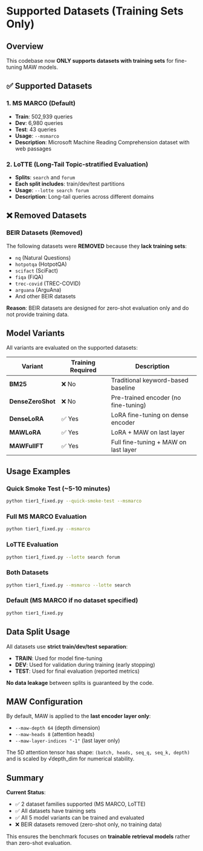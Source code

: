 # Supported Datasets (Training Sets Only)

## Overview

This codebase now **ONLY supports datasets with training sets** for fine-tuning MAW models.

## ✅ Supported Datasets

### 1. **MS MARCO** (Default)
- **Train**: 502,939 queries
- **Dev**: 6,980 queries  
- **Test**: 43 queries
- **Usage**: `--msmarco`
- **Description**: Microsoft Machine Reading Comprehension dataset with web passages

### 2. **LoTTE** (Long-Tail Topic-stratified Evaluation)
- **Splits**: `search` and `forum`
- **Each split includes**: train/dev/test partitions
- **Usage**: `--lotte search forum`
- **Description**: Long-tail queries across different domains

## ❌ Removed Datasets

### BEIR Datasets (Removed)
The following datasets were **REMOVED** because they **lack training sets**:
- `nq` (Natural Questions)
- `hotpotqa` (HotpotQA)
- `scifact` (SciFact)
- `fiqa` (FiQA)
- `trec-covid` (TREC-COVID)
- `arguana` (ArguAna)
- And other BEIR datasets

**Reason**: BEIR datasets are designed for zero-shot evaluation only and do not provide training data.

## Model Variants

All variants are evaluated on the supported datasets:

| Variant | Training Required | Description |
|---------|-------------------|-------------|
| **BM25** | ❌ No | Traditional keyword-based baseline |
| **DenseZeroShot** | ❌ No | Pre-trained encoder (no fine-tuning) |
| **DenseLoRA** | ✅ Yes | LoRA fine-tuning on dense encoder |
| **MAWLoRA** | ✅ Yes | LoRA + MAW on last layer |
| **MAWFullFT** | ✅ Yes | Full fine-tuning + MAW on last layer |

## Usage Examples

### Quick Smoke Test (~5-10 minutes)
```bash
python tier1_fixed.py --quick-smoke-test --msmarco
```

### Full MS MARCO Evaluation
```bash
python tier1_fixed.py --msmarco
```

### LoTTE Evaluation
```bash
python tier1_fixed.py --lotte search forum
```

### Both Datasets
```bash
python tier1_fixed.py --msmarco --lotte search
```

### Default (MS MARCO if no dataset specified)
```bash
python tier1_fixed.py
```

## Data Split Usage

All datasets use **strict train/dev/test separation**:
- **TRAIN**: Used for model fine-tuning
- **DEV**: Used for validation during training (early stopping)
- **TEST**: Used for final evaluation (reported metrics)

**No data leakage** between splits is guaranteed by the code.

## MAW Configuration

By default, MAW is applied to the **last encoder layer only**:
- `--maw-depth 64` (depth dimension)
- `--maw-heads 8` (attention heads)
- `--maw-layer-indices "-1"` (last layer only)

The 5D attention tensor has shape: `(batch, heads, seq_q, seq_k, depth)` and is scaled by √depth_dim for numerical stability.

## Summary

**Current Status**:
- ✅ 2 dataset families supported (MS MARCO, LoTTE)
- ✅ All datasets have training sets
- ✅ All 5 model variants can be trained and evaluated
- ❌ BEIR datasets removed (zero-shot only, no training data)

This ensures the benchmark focuses on **trainable retrieval models** rather than zero-shot evaluation.
